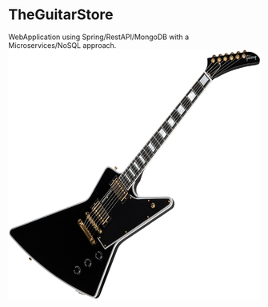 # TheGuitarStore
WebApplication using  Spring/RestAPI/MongoDB with a Microservices/NoSQL approach.
<img src="https://github.com/MrJulian99/TheGuitarStore/blob/master/the-guitar-store/OtherResources/explorer1.png" width="550" height="500">
<!--(![Image](https://github.com/MrJulian99/TheGuitarStore/blob/master/the-guitar-store/OtherResources/explorer1.png?raw=true))-->
